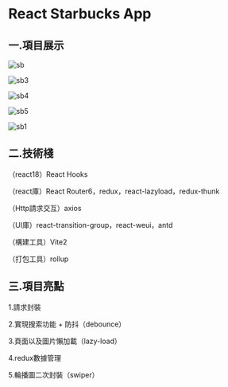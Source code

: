 # React Starbucks App

## 一.項目展示

![sb](https://user-images.githubusercontent.com/106876072/194760480-b1225dc0-6ca4-418f-a9f2-7cbf974c7aa9.jpg)

![sb3](https://user-images.githubusercontent.com/106876072/194761682-f42aea15-596f-44d2-961f-82a6d691cae8.jpg)

![sb4](https://user-images.githubusercontent.com/106876072/194761685-f7db8ec8-bbed-4421-9a80-f3aa2c84d489.jpg)

![sb5](https://user-images.githubusercontent.com/106876072/194761694-28db902b-bc7f-400f-b6ff-f0dbd716a1b2.jpg)

![sb1](https://user-images.githubusercontent.com/106876072/194761752-14187b49-19c3-4447-9edd-0612ceca093b.jpg)


## 二.技術棧

（react18）React Hooks

（react庫）React Router6，redux，react-lazyload，redux-thunk

（Http請求交互）axios

（UI庫）react-transition-group，react-weui，antd

（構建工具）Vite2

（打包工具）rollup


## 三.項目亮點

1.請求封裝

2.實現搜索功能 + 防抖（debounce）

3.頁面以及圖片懶加載（lazy-load）

4.redux數據管理

5.輪播圖二次封裝（swiper）
  
